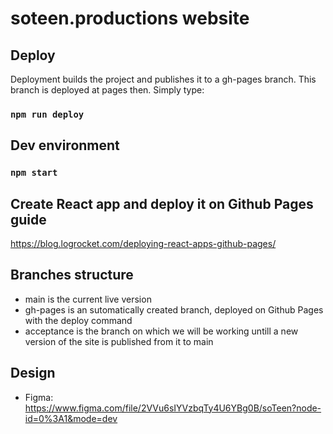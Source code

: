 <!-- # Getting Started with Create React App

This project was bootstrapped with [Create React App](https://github.com/facebook/create-react-app).

## Available Scripts

In the project directory, you can run:

### `npm start` -->

# soteen.productions website

## Deploy

Deployment builds the project and publishes it to a gh-pages branch. This branch is deployed at pages then. Simply type:

### `npm run deploy`

## Dev environment

### `npm start`

## Create React app and deploy it on Github Pages guide

https://blog.logrocket.com/deploying-react-apps-github-pages/

## Branches structure

- main is the current live version
- gh-pages is an sutomatically created branch, deployed on Github Pages with the deploy command
- acceptance is the branch on which we will be working untill a new version of the site is published from it to main

## Design

- Figma: https://www.figma.com/file/2VVu6sIYVzbqTy4U6YBg0B/soTeen?node-id=0%3A1&mode=dev
